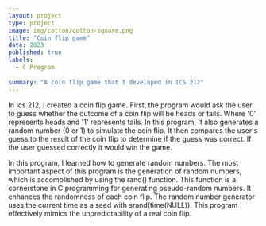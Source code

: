 ```yaml
---
layout: project
type: project
image: img/cotton/cotton-square.png
title: "Coin flip game"
date: 2023
published: true
labels:
  - C Program
    
summary: "A coin flip game that I developed in ICS 212"
---
```



In Ics 212, I created a coin flip game. First, the program would ask the user to guess whether the outcome of a coin flip will be heads or tails. Where '0' represents heads and '1' represents tails. In this program, It also generates a random number (0 or 1) to simulate the coin flip. It then compares the user's guess to the result of the coin flip to determine if the guess was correct. If the user guessed correctly it would win the game. 

In this program, I learned how to generate random numbers. The most important aspect of this program is the generation of random numbers, which is accomplished by using the rand() function. This function is a cornerstone in C programming for generating pseudo-random numbers. It enhances the randomness of each coin flip. The random number generator uses the current time as a seed with srand(time(NULL)). This program effectively mimics the unpredictability of a real coin flip.
